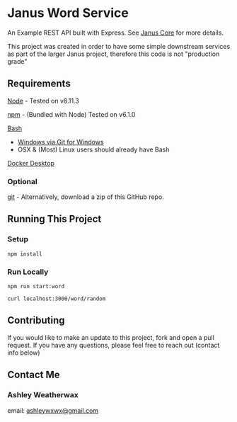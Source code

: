 # Janus Word Service

An Example REST API built with Express. See [Janus Core](https://github.com/ashleywxwx/janus-core) for more details.

This project was created in order to have some simple downstream services as part of the larger Janus project, therefore
this code is not "production grade"

## Requirements

[Node](https://nodejs.org/en/download/) - Tested on v8.11.3

[npm](https://www.npmjs.com/package/npm) - (Bundled with Node) Tested on v6.1.0

[Bash](https://www.gnu.org/software/bash/)

* [Windows via Git for Windows](http://gitforwindows.org/)
* OSX & (Most) Linux users should already have Bash

[Docker Desktop](https://docs.docker.com/desktop/)


### Optional

[git](https://git-scm.com/downloads) - Alternatively, download a zip of this GitHub repo.

## Running This Project

### Setup

`npm install`

### Run Locally

`npm run start:word`

`curl localhost:3000/word/random`

## Contributing

If you would like to make an update to this project, fork and open a pull request. If you have any questions, please
feel free to reach out (contact info below)

## Contact Me

### Ashley Weatherwax ###

email: ashleywxwx@gmail.com
